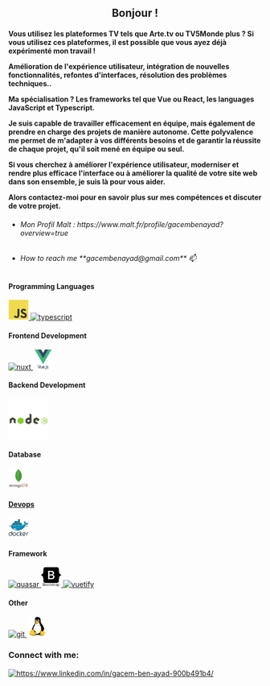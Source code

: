 <h2 align="center">Bonjour !</h2>
<h4>Vous utilisez les plateformes TV tels que Arte.tv ou TV5Monde plus ? Si vous utilisez ces plateformes, il est possible que vous ayez déjà expérimenté mon travail !

Amélioration de l'expérience utilisateur, intégration de nouvelles fonctionnalités, refontes d'interfaces, résolution des problèmes techniques.. 

Ma spécialisation ? Les frameworks tel que Vue ou React, les languages JavaScript et Typescript. 

Je suis capable de travailler efficacement en équipe, mais également de prendre en charge des projets de manière autonome. Cette polyvalence me permet de m'adapter à vos différents besoins et de garantir la réussite de chaque projet, qu'il soit mené en équipe ou seul.

Si vous cherchez à améliorer l'expérience utilisateur, moderniser et rendre plus efficace l'interface ou à améliorer la qualité de votre site web dans son ensemble, je suis là pour vous aider. 

Alors contactez-moi pour en savoir plus sur mes compétences et discuter de votre projet. 
</h4>

- <h6>Mon Profil Malt : https://www.malt.fr/profile/gacembenayad?overview=true </h6>
-  <h6>How to reach me **gacembenayad@gmail.com** 📫 </h6> 

<h4 align="left">Programming Languages</h4>
<p align="left"> </a> <a href="https://developer.mozilla.org/en-US/docs/Web/JavaScript" target="_blank"> <img src="https://raw.githubusercontent.com/devicons/devicon/master/icons/javascript/javascript-original.svg" alt="javascript" width="40" height="40"/> </a> 
</a> <a href="https://www.typescriptlang.org/" target="_blank"> <img src="https://www.svgrepo.com/show/303600/typescript-logo.svg" alt="typescript" width="40" height="40"/> </a> 

<h4 align="left">Frontend Development</h4>
<a href="https://nuxtjs.org/fr/" target="_blank"> <img src="https://upload.wikimedia.org/wikipedia/commons/thumb/a/ae/Nuxt_logo.svg/2560px-Nuxt_logo.svg.png" alt="nuxt" width="40" height="40"/> </a> <a href="https://vuejs.org/" target="_blank"> <img src="https://raw.githubusercontent.com/devicons/devicon/master/icons/vuejs/vuejs-original-wordmark.svg" alt="vuejs" width="40" height="40"/> </a>
<h4 align="left">Backend Development</h4>
<a href="https://nodejs.org" target="_blank"> <img src="https://raw.githubusercontent.com/devicons/devicon/master/icons/nodejs/nodejs-original-wordmark.svg" alt="nodejs" width="80" height="80"/> </a> 
<h4 align="left">Database</h4>
<a href="https://www.mongodb.com/" target="_blank"> <img src="https://raw.githubusercontent.com/devicons/devicon/master/icons/mongodb/mongodb-original-wordmark.svg" alt="mongodb" width="40" height="40"/>
<h4 align="left">Devops</h4>
<a href="https://www.docker.com/" target="_blank"> <img src="https://raw.githubusercontent.com/devicons/devicon/master/icons/docker/docker-original-wordmark.svg" alt="docker" width="40" height="40"/> </a> 
<h4 align="left">Framework</h4>
<a href="https://quasar.dev/" target="_blank"> <img src="https://cdn.quasar.dev/logo/svg/quasar-logo.svg" alt="quasar" width="40" height="40"/> </a> <a href="https://getbootstrap.com" target="_blank"> <img src="https://raw.githubusercontent.com/devicons/devicon/master/icons/bootstrap/bootstrap-plain-wordmark.svg" alt="bootstrap" width="40" height="40"/> </a> <a href="https://vuetifyjs.com/en/" target="_blank">
<img src="https://cdn-images-1.medium.com/max/1200/1*tEwnEM7H8F_WvBxcEx8mRw.png" alt="vuetify" width="40" height="40" /> </a>
<h4 align="left">Other</h4>
<a href="https://git-scm.com/" target="_blank"> <img src="https://www.vectorlogo.zone/logos/git-scm/git-scm-icon.svg" alt="git" width="40" height="40"/> </a>  <a href="https://www.linux.org/" target="_blank"> <img src="https://raw.githubusercontent.com/devicons/devicon/master/icons/linux/linux-original.svg" alt="linux" width="40" height="40"/> </a>  </a>     </p>

<h3 align="left">Connect with me:</h3>
<p align="left">
<a href="https://linkedin.com/in/gacem-ben-ayad-900b491b4/" target="_blank"><img align="center" src="https://upload.wikimedia.org/wikipedia/commons/thumb/c/ca/LinkedIn_logo_initials.png/800px-LinkedIn_logo_initials.png" alt="https://www.linkedin.com/in/gacem-ben-ayad-900b491b4/" height="50" width="50" /></a>
</p>
